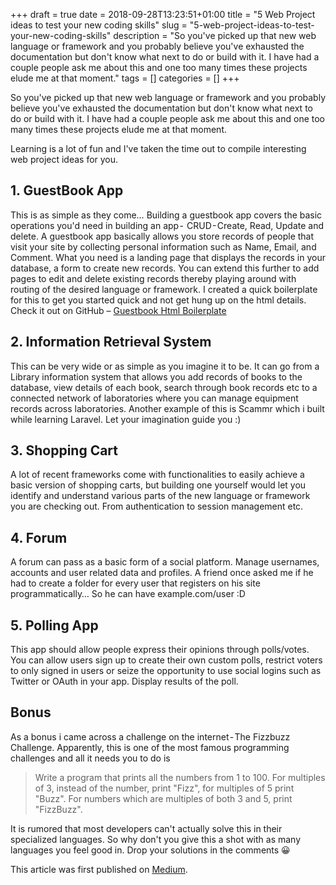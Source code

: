 +++
draft = true
date = 2018-09-28T13:23:51+01:00
title = "5 Web Project ideas to test your new coding skills"
slug = "5-web-project-ideas-to-test-your-new-coding-skills"
description = "So you've picked up that new web language or framework and you probably believe you've exhausted the documentation but don't know what next to do or build with it. I have had a couple people ask me about this and one too many times these projects elude me at that moment."
tags = []
categories = []
+++


So you've picked up that new web language or framework and you probably believe you've exhausted the documentation but don't know what next to do or build with it. I have had a couple people ask me about this and one too many times these projects elude me at that moment.

Learning is a lot of fun and I've taken the time out to compile interesting web project ideas for you.

## 1. GuestBook App

This is as simple as they come… Building a guestbook app covers the basic operations you'd need in building an app -  CRUD - Create, Read, Update and delete. A guestbook app basically allows you store records of people that visit your site by collecting personal information such as Name, Email, and Comment. What you need is a landing page that displays the records in your database, a form to create new records. You can extend this further to add pages to edit and delete existing records thereby playing around with routing of the desired language or framework. I created a quick boilerplate for this to get you started quick and not get hung up on the html details. Check it out on GitHub – [Guestbook Html Boilerplate](https://github.com/acekyd/guestbook-html-boilerplate)

## 2. Information Retrieval System

This can be very wide or as simple as you imagine it to be. It can go from a Library information system that allows you add records of books to the database, view details of each book, search through book records etc to a connected network of laboratories where you can manage equipment records across laboratories. Another example of this is Scammr which i built while learning Laravel. Let your imagination guide you :)


## 3. Shopping Cart

A lot of recent frameworks come with functionalities to easily achieve a basic version of shopping carts, but building one yourself would let you identify and understand various parts of the new language or framework you are checking out. From authentication to session management etc.


## 4. Forum

A forum can pass as a basic form of a social platform. Manage usernames, accounts and user related data and profiles. A friend once asked me if he had to create a folder for every user that registers on his site programmatically… So he can have example.com/user :D

## 5. Polling App

This app should allow people express their opinions through polls/votes. You can allow users sign up to create their own custom polls, restrict voters to only signed in users or seize the opportunity to use social logins such as Twitter or OAuth in your app. Display results of the poll.

## Bonus
As a bonus i came across a challenge on the internet - The Fizzbuzz Challenge. Apparently, this is one of the most famous programming challenges and all it needs you to do is

> Write a program that prints all the numbers from 1 to 100. For multiples of 3, instead of the number, print "Fizz", for multiples of 5 print "Buzz". For numbers which are multiples of both 3 and 5, print "FizzBuzz".

It is rumored that most developers can't actually solve this in their specialized languages. So why don't you give this a shot with as many languages you feel good in. Drop your solutions in the comments 😀


This article was first published on [Medium](https://medium.com/@AceKYD/5-web-project-ideas-to-test-your-new-coding-skills-91a18f6a0d5c).